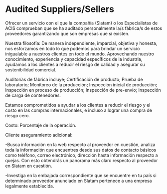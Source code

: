 # Audited Suppliers/Sellers

Ofrecer un servicio con el que la compañía (Slatam) o los Especialistas de ACIS comprueban que se ha auditado personalmente la/s fábrica/s de estos proveedores garantizando que son empresas que sí existen.

Nuestra filosofía: De manera independiente, imparcial, objetiva y honesta, nos esforzamos en todo lo que podemos para brindar un servicio inigualable a nuestros clientes en todo el mundo. Aprovechando nuestro conocimiento, experiencia y capacidad específicos de la industria, ayudamos a los clientes a reducir el riesgo de calidad y asegurar su sostenibilidad comercial.

Auditorías de fábrica incluye; Certificación de producto; Prueba de laboratorio; Monitoreo de la producción; Inspección inicial de producción; Inspección en proceso de producción; Inspección de pre-envío; Inspección de carga de contenedores.

Estamos comprometidos a ayudar a los clientes a reducir el riesgo y el costo en las compras internacionales, e incluso a lograr una compra de riesgo cero.

Costo: Porcentaje de la operación.

Cliente aseguramiento adicional:

-Busca información en la web respecto al proveedor en cuestión, analiza toda la información que encuentres desde sus datos de contacto básicos como teléfono, correo electrónico, dirección hasta información respecto a quejas. Con esto obtendrás un panorama más claro respecto al proveedor en Slatam en cuestión.

-Investiga en la embajada correspondiente que se encuentre en tu país si determinado proveedor anunciado en Slatam pertenece a una empresa legalmente establecida.
